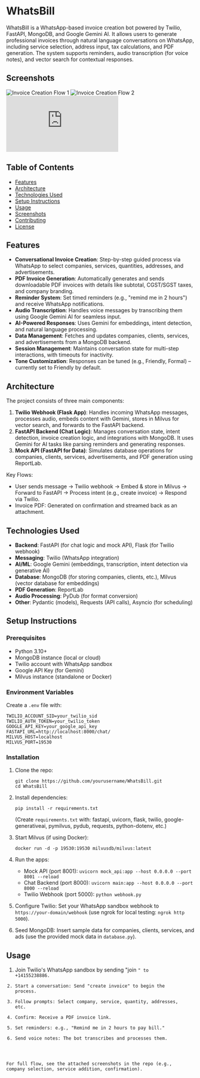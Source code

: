 # WhatsBill

WhatsBill is a WhatsApp-based invoice creation bot powered by Twilio, FastAPI, MongoDB, and Google Gemini AI. It allows users to generate professional invoices through natural language conversations on WhatsApp, including service selection, address input, tax calculations, and PDF generation. The system supports reminders, audio transcription (for voice notes), and vector search for contextual responses.

## Screenshots
![Invoice Creation Flow 1](https://github.com/user-attachments/assets/9e10083b-2013-4dc9-8eb2-e50f5bd1fffb) 
![Invoice Creation Flow 2](https://github.com/user-attachments/assets/5b263c44-36db-41e5-a010-7c5abf4cb3b2)
![Generated PDF Example](https://github.com/user-attachments/files/22052610/invoice_ac3d079588f74f2d9bc80330e437fcd5.pdf)

## Table of Contents
- [Features](#features)
- [Architecture](#architecture)
- [Technologies Used](#technologies-used)
- [Setup Instructions](#setup-instructions)
- [Usage](#usage)
- [Screenshots](#screenshots)
- [Contributing](#contributing)
- [License](#license)

## Features
- **Conversational Invoice Creation**: Step-by-step guided process via WhatsApp to select companies, services, quantities, addresses, and advertisements.
- **PDF Invoice Generation**: Automatically generates and sends downloadable PDF invoices with details like subtotal, CGST/SGST taxes, and company branding.
- **Reminder System**: Set timed reminders (e.g., "remind me in 2 hours") and receive WhatsApp notifications.
- **Audio Transcription**: Handles voice messages by transcribing them using Google Gemini AI for seamless input.
- **AI-Powered Responses**: Uses Gemini for embeddings, intent detection, and natural language processing.
- **Data Management**: Fetches and updates companies, clients, services, and advertisements from a MongoDB backend.
- **Session Management**: Maintains conversation state for multi-step interactions, with timeouts for inactivity.
- **Tone Customization**: Responses can be tuned (e.g., Friendly, Formal) – currently set to Friendly by default.

## Architecture
The project consists of three main components:
1. **Twilio Webhook (Flask App)**: Handles incoming WhatsApp messages, processes audio, embeds content with Gemini, stores in Milvus for vector search, and forwards to the FastAPI backend.
2. **FastAPI Backend (Chat Logic)**: Manages conversation state, intent detection, invoice creation logic, and integrations with MongoDB. It uses Gemini for AI tasks like parsing reminders and generating responses.
3. **Mock API (FastAPI for Data)**: Simulates database operations for companies, clients, services, advertisements, and PDF generation using ReportLab.

Key Flows:
- User sends message → Twilio webhook → Embed & store in Milvus → Forward to FastAPI → Process intent (e.g., create invoice) → Respond via Twilio.
- Invoice PDF: Generated on confirmation and streamed back as an attachment.

## Technologies Used
- **Backend**: FastAPI (for chat logic and mock API), Flask (for Twilio webhook)
- **Messaging**: Twilio (WhatsApp integration)
- **AI/ML**: Google Gemini (embeddings, transcription, intent detection via generative AI)
- **Database**: MongoDB (for storing companies, clients, etc.), Milvus (vector database for embeddings)
- **PDF Generation**: ReportLab
- **Audio Processing**: PyDub (for format conversion)
- **Other**: Pydantic (models), Requests (API calls), Asyncio (for scheduling)

## Setup Instructions

### Prerequisites
- Python 3.10+
- MongoDB instance (local or cloud)
- Twilio account with WhatsApp sandbox
- Google API Key (for Gemini)
- Milvus instance (standalone or Docker)

### Environment Variables
Create a `.env` file with:
```
TWILIO_ACCOUNT_SID=your_twilio_sid
TWILIO_AUTH_TOKEN=your_twilio_token
GOOGLE_API_KEY=your_google_api_key
FASTAPI_URL=http://localhost:8000/chat/
MILVUS_HOST=localhost
MILVUS_PORT=19530
```

### Installation
1. Clone the repo:
   ```
   git clone https://github.com/yourusername/WhatsBill.git
   cd WhatsBill
   ```

2. Install dependencies:
   ```
   pip install -r requirements.txt
   ```
   (Create `requirements.txt` with: fastapi, uvicorn, flask, twilio, google-generativeai, pymilvus, pydub, requests, python-dotenv, etc.)

3. Start Milvus (if using Docker):
   ```
   docker run -d -p 19530:19530 milvusdb/milvus:latest
   ```

4. Run the apps:
   - Mock API (port 8001): `uvicorn mock_api:app --host 0.0.0.0 --port 8001 --reload`
   - Chat Backend (port 8000): `uvicorn main:app --host 0.0.0.0 --port 8000 --reload`
   - Twilio Webhook (port 5000): `python webhook.py`

5. Configure Twilio: Set your WhatsApp sandbox webhook to `https://your-domain/webhook` (use ngrok for local testing: `ngrok http 5000`).

6. Seed MongoDB: Insert sample data for companies, clients, services, and ads (use the provided mock data in `database.py`).

## Usage
1. Join Twilio's WhatsApp sandbox by sending "join <code>" to +14155238886.
2. Start a conversation: Send "create invoice" to begin the process.
3. Follow prompts: Select company, service, quantity, addresses, etc.
4. Confirm: Receive a PDF invoice link.
5. Set reminders: e.g., "Remind me in 2 hours to pay bill."
6. Send voice notes: The bot transcribes and processes them.

For full flow, see the attached screenshots in the repo (e.g., company selection, service addition, confirmation).




